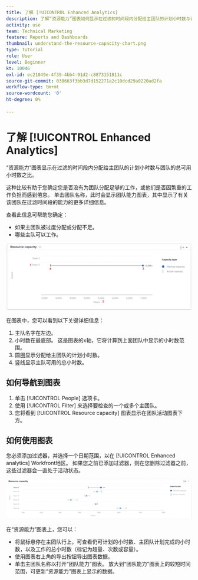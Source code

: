 ```yaml
---
title: 了解 [!UICONTROL Enhanced Analytics]
description: 了解“资源能力”图表如何显示在过滤的时间段内分配给主团队的计划小时数与该团队的总可用小时数之间的比值。
activity: use
team: Technical Marketing
feature: Reports and Dashboards
thumbnail: understand-the-resource-capacity-chart.png
type: Tutorial
role: User
level: Beginner
kt: 10046
exl-id: ec21049e-4f39-4bb4-91d2-c8873151811c
source-git-commit: 038663f3bb3d7d152271a2c10dcd29a0220ad2fa
workflow-type: tm+mt
source-wordcount: '0'
ht-degree: 0%

---
```


# 了解 [!UICONTROL Enhanced Analytics]

“资源能力”图表显示在过滤的时间段内分配给主团队的计划小时数与团队的总可用小时数之比。

这种比较有助于您确定您是否没有为团队分配足够的工作，或他们是否因繁重的工作负担而感到倦怠。 单击团队名称，此时会显示团队能力图表，其中显示了有关该团队在过滤时间段的能力的更多详细信息。

查看此信息可帮助您确定：

* 如果主团队被过度分配或分配不足。
* 哪些主队可以工作。

![显示资源能力图的图像，其中包含下面项目符号中描述的区域的数字](assets/section-3-2.png)

在图表中，您可以看到以下关键详细信息：

1. 主队名字在左边。
1. 小时数在最底部。 这是图表的x轴，它将计算到上面团队中显示的小时数范围。
1. 圆圈显示分配给主团队的计划小时数。
1. 竖线显示主队可用的总小时数。

## 如何导航到图表

1. 单击 [!UICONTROL People] 选项卡。
1. 使用 [!UICONTROL Filter] 来选择要检查的一个或多个主团队。
1. 您将看到 [!UICONTROL Resource capacity] 图表显示在团队活动图表下方。

## 如何使用图表

您必须添加过滤器，并选择一个日期范围，以在 [!UICONTROL Enhanced analytics] Workfront地区。 如果您之前已添加过滤器，则在您删除过滤器之前，这些过滤器会一直处于活动状态。

![显示资源容量图的图像](assets/section-3-3.png)

在“资源能力”图表上，您可以：

* 将鼠标悬停在主团队行上，可查看仍可计划的小时数、主团队计划完成的小时数，以及工作的总小时数（标记为超量、次数或容量）。
* 使用图表右上角的导出按钮导出图表数据。
* 单击主团队名称以打开“团队能力”图表。 放大到“团队能力”图表上的较短时间范围，可更新“资源能力”图表上显示的数据。
